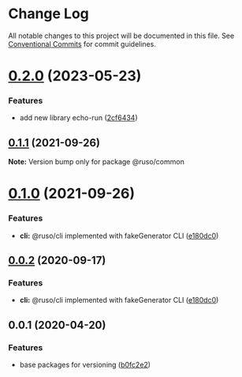 # Change Log

All notable changes to this project will be documented in this file. See [Conventional Commits](https://conventionalcommits.org) for commit guidelines.

# [0.2.0](https://github.com/ruslanguns/ruso-monorepo/compare/@ruso/common@0.1.1...@ruso/common@0.2.0) (2023-05-23)

### Features

- add new library echo-run ([2cf6434](https://github.com/ruslanguns/ruso-monorepo/commit/2cf6434094ccfab7b374ecd64e529a3f9fd48843))

## [0.1.1](https://github.com/ruslanguns/ruso-monorepo/compare/@ruso/common@0.1.0...@ruso/common@0.1.1) (2021-09-26)

**Note:** Version bump only for package @ruso/common

# [0.1.0](https://github.com/ruslanguns/ruso-monorepo/compare/@ruso/common@0.0.1...@ruso/common@0.1.0) (2021-09-26)

### Features

- **cli:** @ruso/cli implemented with fakeGenerator CLI ([e180dc0](https://github.com/ruslanguns/ruso-monorepo/commit/e180dc0ed20969675f43823a7a4a3ed156827368))

## [0.0.2](https://github.com/ruslanguns/ruso-monorepo/compare/@ruso/common@0.0.1...@ruso/common@0.0.2) (2020-09-17)

### Features

- **cli:** @ruso/cli implemented with fakeGenerator CLI ([e180dc0](https://github.com/ruslanguns/ruso-monorepo/commit/e180dc0ed20969675f43823a7a4a3ed156827368))

## 0.0.1 (2020-04-20)

### Features

- base packages for versioning ([b0fc2e2](https://github.com/ruslanguns/ruso-monorepo/commit/b0fc2e276904b690539f7399eabfa42a435f91eb))
